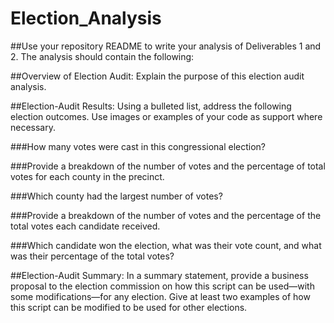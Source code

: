 # Election_Analysis
##Use your repository README to write your analysis of Deliverables 1 and 2. The analysis should contain the following:

##Overview of Election Audit: Explain the purpose of this election audit analysis.

##Election-Audit Results: Using a bulleted list, address the following election outcomes. Use images or examples of your code as support where necessary.

###How many votes were cast in this congressional election?

###Provide a breakdown of the number of votes and the percentage of total votes for each county in the precinct.

###Which county had the largest number of votes?

###Provide a breakdown of the number of votes and the percentage of the total votes each candidate received.

###Which candidate won the election, what was their vote count, and what was their percentage of the total votes?

##Election-Audit Summary: In a summary statement, provide a business proposal to the election commission on how this script can be used—with some modifications—for any election. Give at least two examples of how this script can be modified to be used for other elections.

